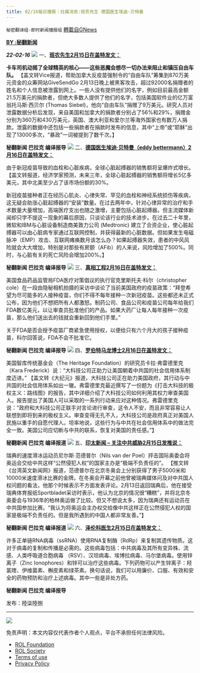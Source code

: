 ```yaml
---
title: 02/16每日播报｜社媒消息:班农先生 德国医生埃迪·贝特曼
---
```

`秘密翻译组-即时新闻播报组` [轉載自GNews](https://gnews.org/zh-hans/2012701/)

**[BY :秘翻新闻](https://gtv.org/broadcast/watch/620c93b0432ae869226d6537)**

***22-02-16***
![](https://assets.gnews.org/wp-content/uploads/2022/02/s1-1.jpg)
一、**[班农先生2月15日在盖特发文：](https://gettr.com/post/pullqf412e)**

**卡车司机动摇了全球精英的核心——这些恶魔会想尽一切办法来阻止和镇压自由车队。** 【盖文转Vice报道，帮助加拿大反疫苗强制令的“自由车队”筹集到870万美元资金的众筹网站GiveSendGo 2月13日晚上被黑客攻击，超过92000名捐赠者的姓名和个人信息被泄露到网上。一些人没有提供他们的名字，例如目前最高金额21.5万美元的捐款者，但绝大多数人提供了他们的名字，包括美国软件业的亿万富翁托马斯·西贝尔 (Thomas Siebel)，他向“自由车队”捐赠了9万美元。研究人员对泄露数据分析后发现，来自美国和加拿大的捐款者分别占了56%和29%，捐赠金分别为360万和430万美元，英国、澳大利亚和爱尔兰等海外国家也有数万人捐款。泄露的数据中还包括一些捐款者在捐款时发布的信息，其中“上帝”或“耶稣”出现了13000多次，“暴政”一词被提到了数千次。】

**秘翻新闻 巴拉克 编译报导**
![](https://assets.gnews.org/wp-content/uploads/2022/02/s2.jpg)
二、**[德国医生埃迪·贝特曼（eddy bettermann）2月16日在盖特发文：](https://gettr.com/post/puqug05408)**

由于新冠疫苗导致的血栓和心脏疾病，全球心脏起搏器的销售额将呈爆炸式增长。 【盖文转报道，经济学家预测，未来三年，全球心脏起搏器的销售额将增长5亿多美元，其中北美至少占了该市场份额的30%。

新冠疫苗接种者正在经历心肌炎、心律失常、罕见的血栓和神经系统损伤等疾病，这无疑会助涨心脏起搏器的“安装”数量。在过去两年中，针对心律异常的治疗和手术数量大量增加，高端医疗支出也随之激增，主要包括心脏起搏器。但主流媒体新闻却只字不提这一现象的幕后原因，只谈论该行业的技术进步。在过去二十年里，微软和IBM与心脏设备制造商美敦力公司 (Medtronic) 建立了合资企业，使心脏起搏器可以由心脏病专家通过互联网控制，并获得最新的心脏数据。但如果发生电磁脉冲（EMP）攻击、互联网瘫痪数月该怎么办？如果起搏器失效，患者的中风风险就会大大增加，特别是对那些有房颤（AFib）的人来说，风险增加了500%。同时，与心脏有关的死亡风险会增加200%。】

**秘翻新闻 巴拉克 编译报导**
![](https://assets.gnews.org/wp-content/uploads/2022/02/s3.jpg)
三、**[真相工程2月16日在盖特发文：](https://gettr.com/post/pus5igc12f)**

美国食品药品监管局FDA医疗对策倡议的执行官克里斯托夫·科尔（christopher cole）在一段由隐秘相机拍摄的采访中谈论了当前美国政府的疫苗政策：“拜登希望为尽可能多的人接种疫苗，你们不得不每年接种一次新冠疫苗。这些都还未正式公布，因为他们不想把所有人都激怒。制药公司、食品公司和疫苗公司每年给我们FDA数亿美元，以让审查员批准他们的产品。如果大药厂让每人每年接种一次疫苗，那么他们送出去的钱就会重新回到他们手里。”

关于FDA是否会授予疫苗厂商紧急使用授权，以便给只有六个月大的孩子接种疫苗，科尔回答说，FDA不会不批准它。

**秘翻新闻 巴拉克 编译报导**
![](https://assets.gnews.org/wp-content/uploads/2022/02/s4.jpg)
四、**[罗伯特马龙博士2月16日在盖特发文：](https://gettr.com/post/puruoi0897)**

美国智库传统基金会（The Heritage Foundation）的研究员卡拉·弗雷德里克（Kara Frederick）说：“大科技公司正助力让美国朝着中共国的社会信用体系制度迈进。” 【盖文转《大纪元》报道，大科技公司正在助力美国政府，其行动与中共国的社会信用体系如出一辙。弗雷德里克最近撰写了一份题为《打击大科技的极权主义：路线图》的报告，其中详细介绍了大科技公司如何利用其权力审查美国人。报告提出了美国人可以采取的一系列行动来应对这种情况。弗雷德里克说：“政府和大科技公司正联手对言论进行审查，这令人不安，而且非常容易让人联想到即将到来的极权主义。审查变得无孔不入，大科技公司是政府真正对美国人民施以重手的自愿代理人。坦率地说，这些行为与中共在社会信用体系中的做法完全一致。美国公司应切断与中共的联系，恢复对美国的责任感。”】

**秘翻新闻 巴拉克 编译报道**
![](https://assets.gnews.org/wp-content/uploads/2022/02/S5.jpg)
五、**[印太新闻 – 关注中共威胁2月15日发推说：](https://twitter.com/IndoPac_Info/status/1493598472921964544)**

瑞典的速度滑冰运动员尼尔斯∙范德普尔（Nils van der Poel）抨击国际奥委会将奥运会交给中共这样“公然侵犯人权”的国家主办是“极端不负责任的”。 【推文转《台湾英文新闻网》报道，范德普尔在北京冬奥会上分别获得了男子5000米和10000米速度滑冰比赛的金牌。在冬奥会开幕之前他曾被瑞典媒体问及对中共国人权问题的看法，他那个时候表示不方面发表评论。2月13日返回瑞典后，他在接受瑞典体育报纸Sportbladet采访时表示，他认为北京的情况很“糟糕”，并将北京冬奥委会与1936年的柏林奥运做了比较。但又不想说太多，因为瑞典还有运动员在中共国参加比赛。“我认为将奥运会主办权交给像中共这样正在公然侵犯人权的国家是极端不负责任的。但是我所遇到的中国人都非常友善。”】

**秘翻新闻 巴拉克 编译报道**
![](https://assets.gnews.org/wp-content/uploads/2022/02/s6.png)
六、**[泽伦科医生2月15日在盖特发文：](https://gettr.com/post/pupo6h2668)**

许多正单链RNA病毒（ssRNA）使用RNA复制酶（RdRp）来复制其遗传物质。这对于病毒的复制和传播是必需的。这些病毒包括：中共病毒及其所有变异株、流感、人类呼吸道合胞病毒 （RSV）、汉坦病毒、埃博拉病毒、马尔堡病毒。使用锌离子（Zinc Ionophores）和锌可以治疗这些病毒。下列药物可以产生锌离子：羟氯喹、伊维菌素、槲皮素和绿茶素。换句话说，我们可以用廉价、口服、有效和安全的药物预防和治疗上述病毒。其中一些是非处方药。

**秘翻新闻 巴拉克 编译报导**

发布：陸柒陸捌

* * *
![](https://assets.gnews.org/wp-content/uploads/2022/01/截圖-2021-12-28-00.48.35.png)


 

免责声明：本文内容仅代表作者个人观点，平台不承担任何法律风险。

- [ROL Foundation](https://rolfoundation.org/)
- [ROL Society](https://rolsociety.org/)
- [Terms of use](https://gnews.org/terms-of-use-3/)
- [Privacy Policy](https://gnews.org/privacy-policy/)
